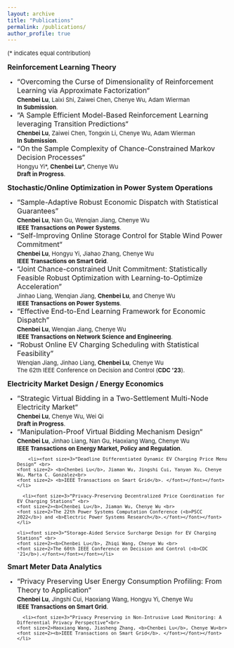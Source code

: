 ```yaml
---
layout: archive
title: "Publications"
permalink: /publications/
author_profile: true
---
```

<font size="2">(* indicates equal contribution)<br>

<b><font size="3">Reinforcement Learning Theory</font></b>
<ul>
  <li><font size="3">“Overcoming the Curse of Dimensionality of Reinforcement Learning via Approximate Factorization“<br>
    <font size="2"><b>Chenbei Lu</b>, Laixi Shi, Zaiwei Chen, Chenye Wu, Adam Wierman<br>
    <font size="2"><b>In Submission</b>.</font></font></font></li>
  <li><font size="3">“A Sample Efficient Model-Based Reinforcement Learning leveraging Transition Predictions“<br>
    <font size="2"><b>Chenbei Lu</b>, Zaiwei Chen, Tongxin Li, Chenye Wu, Adam Wierman<br>
    <font size="2"><b>In Submission</b>.</font></font></font></li>
  <li><font size="3">“On the Sample Complexity of Chance-Constrained Markov Decision Processes“<br>
    <font size="2">Hongyu Yi*, <b>Chenbei Lu</b>*, Chenye Wu<br>
    <font size="2"><b>Draft in Progress</b>.</font></font></font></li>
</ul>

<b><font size="3">Stochastic/Online Optimization in Power System Operations</font></b>
<ul>
  <li><font size="3">“Sample-Adaptive Robust Economic Dispatch with Statistical Guarantees”<br>
    <font size="2"><b>Chenbei Lu</b>, Nan Gu, Wenqian Jiang, Chenye Wu<br>
    <font size="2"><b>IEEE Transactions on Power Systems</b>.</font></font></font></li>
  
  <li><font size="3">“Self-Improving Online Storage Control for Stable Wind Power Commitment“<br>
    <font size="2"><b>Chenbei Lu</b>, Hongyu Yi, Jiahao Zhang, Chenye Wu<br>
    <font size="2"><b>IEEE Transactions on Smart Grid</b>.</font></font></font></li>
  
  <li><font size="3">“Joint Chance-constrained Unit Commitment: Statistically Feasible Robust Optimization with Learning-to-Optimize Acceleration”<br>
    <font size="2">Jinhao Liang, Wenqian Jiang, <b>Chenbei Lu</b>, and Chenye Wu<br>
    <font size="2"><b>IEEE Transactions on Power Systems</b>.</font></font></font></li>
  
  <li><font size="3">“Effective End-to-End Learning Framework for Economic Dispatch”<br>
    <font size="2"><b>Chenbei Lu</b>, Wenqian Jiang, Chenye Wu<br>
    <font size="2"><b>IEEE Transactions on Network Science and Engineering</b>.</font></font></font></li>

<li><font size="3">“Robust Online EV Charging Scheduling with Statistical Feasibility”<br>
    <font size="2">Wenqian Jiang, Jinhao Liang, <b>Chenbei Lu</b>, Chenye Wu<br>
    <font size=2>The 62th IEEE Conference on Decision and Control (<b>CDC '23</b>).</font></font></font></li>
</ul>


<b><font size="3">Electricity Market Design / Energy Economics</font></b> 
<ul>
  <li><font size=3>“Strategic Virtual Bidding in a Two-Settlement Multi-Node Electricity Market“  <br>
  <font size="2"> <b>Chenbei Lu</b>, Chenye Wu, Wei Qi <br>
    <font size="2"><b>Draft in Progress</b>. </font></font></font></li>
    
  <li><font size=3>“Manipulation-Proof Virtual Bidding Mechanism Design“  <br>
  <font size=2> <b>Chenbei Lu</b>, Jinhao Liang, Nan Gu, Haoxiang Wang, Chenye Wu <br>
    <font size=2><b>IEEE Transactions on Energy Market, Policy and Regulation</b>. </font></font></font></li>
    
        <li><font size=3>“Deadline Differentiated Dynamic EV Charging Price Menu Design” <br>
    <font size=2> <b>Chenbei Lu</b>, Jiaman Wu, Jingshi Cui, Yanyan Xu, Chenye Wu, Marta C. Gonzalez<br>
    <font size=2> <b>IEEE Transactions on Smart Grid</b>. </font></font></font></li>
    
      <li><font size=3>“Privacy-Preserving Decentralized Price Coordination for EV Charging Stations” <br>
    <font size=2><b>Chenbei Lu</b>, Jiaman Wu, Chenye Wu <br>
    <font size=2>The 22th Power Systems Computation Conference (<b>PSCC 2022</b>) and <b>Electric Power Systems Research</b>.</font></font></font></li>
    
    <li><font size=3>“Storage-Aided Service Surcharge Design for EV Charging Stations” <br>
    <font size=2><b>Chenbei Lu</b>, Zhiqi Wang, Chenye Wu <br>
    <font size=2>The 60th IEEE Conference on Decision and Control (<b>CDC '21</b>).</font></font></font></li>
</ul>

<b><font size="3">Smart Meter Data Analytics</font></b>  
<ul>
  <li><font size=3>“Privacy Preserving User Energy Consumption Profiling: From Theory to Application“  <br>
  <font size=2> <b>Chenbei Lu</b>, Jingshi Cui, Haoxiang Wang, Hongyu Yi, Chenye Wu <br>
    <font size=2><b>IEEE Transactions on Smart Grid</b>. </font></font></font></li>
  
      <li><font size=3>“Privacy Preserving in Non-Intrusive Load Monitoring: A Differential Privacy Perspective”<br>
    <font size=2>Haoxiang Wang, Jiasheng Zhang, <b>Chenbei Lu</b>, Chenye Wu<br>
    <font size=2><b>IEEE Transactions on Smart Grid</b>. </font></font></font></li>
</ul>


